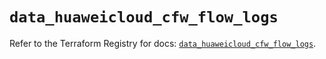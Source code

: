 # `data_huaweicloud_cfw_flow_logs`

Refer to the Terraform Registry for docs: [`data_huaweicloud_cfw_flow_logs`](https://registry.terraform.io/providers/huaweicloud/huaweicloud/1.71.1/docs/data-sources/cfw_flow_logs).
